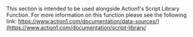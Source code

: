 This section is intended to be used alongside Action1's Script Library Function. For more information on this function please see the following link: https://www.action1.com/documentation/data-sources/](https://www.action1.com/documentation/script-library/
